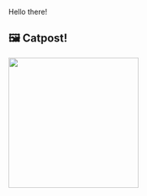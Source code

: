 Hello there!



## 🖼️ Catpost!

<sub>
    <img src="https://cdn2.thecatapi.com/images/akb.jpg" height="256">
</sub>

